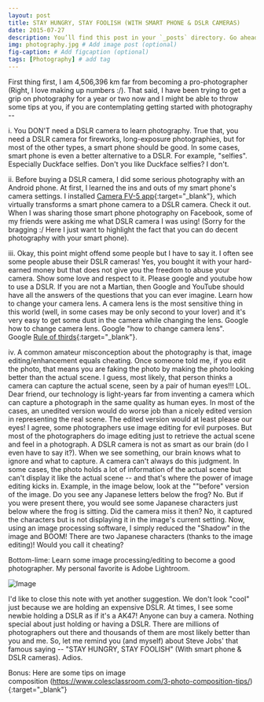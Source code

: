```yaml
---
layout: post
title: STAY HUNGRY, STAY FOOLISH (WITH SMART PHONE & DSLR CAMERAS)
date: 2015-07-27 
description: You’ll find this post in your `_posts` directory. Go ahead and edit it and re-build the site to see your changes. # Add post description (optional)
img: photography.jpg # Add image post (optional)
fig-caption: # Add figcaption (optional)
tags: [Photography] # add tag
---
```

First thing first, I am 4,506,396 km far from becoming a pro-photographer (Right, I love making up numbers :/). That said, I have been trying to get a grip on photography for a year or two now and I might be able to throw some tips at you, if you are contemplating getting started with photography --

i. You DON'T need a DSLR camera to learn photography. True that, you need a DSLR camera for fireworks, long-exposure photographies, but for most of the other types, a smart phone should be good. In some cases, smart phone is even a better alternative to a DSLR. For example, "selfies". Especially Duckface selfies. Don't you like Duckface selfies? I don't.

ii. Before buying a DSLR camera, I did some serious photography with an Android phone. At first, I learned the ins and outs of my smart phone's camera settings. I installed [Camera FV-5 app](https://play.google.com/store/apps/details?id=com.flavionet.android.camera.lite){:target="_blank"}, which virtually transforms a smart phone camera to a DSLR camera. Check it out. When I was sharing those smart phone photography on Facebook, some of my friends were asking me what DSLR camera I was using! (Sorry for the bragging :/ Here I just want to highlight the fact that you can do decent photography with your smart phone).

iii. Okay, this point might offend some people but I have to say it. I often see some people abuse their DSLR cameras! Yes, you bought it with your hard-earned money but that does not give you the freedom to abuse your camera. Show some love and respect to it. Please google and youtube how to use a DSLR. If you are not a Martian, then Google and YouTube should have all the answers of the questions that you can ever imagine. Learn how to change your camera lens. A camera lens is the most sensitive thing in this world (well, in some cases may be only second to your lover) and it's very easy to get some dust in the camera while changing the lens. Google how to change camera lens. Google "how to change camera lens". Google [Rule of thirds](https://en.wikipedia.org/wiki/Rule_of_thirds){:target="_blank"}.

iv. A common amateur misconception about the photography is that, image editing/enhancement equals cheating. Once someone told me, if you edit the photo, that means you are faking the photo by making the photo looking better than the actual scene. I guess, most likely, that person thinks a camera can capture the actual scene, seen by a pair of human eyes!!! LOL. Dear friend, our technology is light-years far from inventing a camera which can capture a photograph in the same quality as human eyes. In most of the cases, an unedited version would do worse job than a nicely edited version in representing the real scene. The edited version would at least please our eyes! I agree, some photographers use image editing for evil purposes. But most of the photographers do image editing just to retrieve the actual scene and feel in a photograph. A DSLR camera is not as smart as our brain (do I even have to say it?). When we see something, our brain knows what to ignore and what to capture. A camera can't always do this judgment. In some cases, the photo holds a lot of information of the actual scene but can't display it like the actual scene -- and that's where the power of image editing kicks in. Example, in the image below, look at the ""before" version of the image. Do you see any Japanese letters below the frog? No. But if you were present there, you would see some Japanese characters just below where the frog is sitting. Did the camera miss it then? No, it captured the characters but is not displaying it in the image's current setting. Now, using an image processing software, I simply reduced the "Shadow" in the image and BOOM! There are two Japanese characters (thanks to the image editing)! Would you call it cheating?

Bottom-lime: Learn some image processing/editing to become a good photographer. My personal favorite is Adobe Lightroom.

![Image]({{site.baseurl}}/assets/img/photography.jpg)

I'd like to close this note with yet another suggestion. We don't look "cool" just because we are holding an expensive DSLR. At times, I see some newbie holding a DSLR as if it's a AK47! Anyone can buy a camera. Nothing special about just holding or having a DSLR. There are millions of photographers out there and thousands of them are most likely better than you and me. So, let me remind you (and myself) about Steve Jobs' that famous saying -- "STAY HUNGRY, STAY FOOLISH" (With smart phone & DSLR cameras). Adios.

Bonus: Here are some tips on image composition (https://www.colesclassroom.com/3-photo-composition-tips/){:target="_blank"}